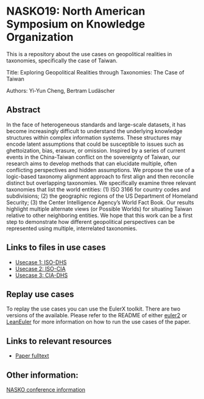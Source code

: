 # NASKO19: North American Symposium on Knowledge Organization 
This is a repository about the use cases on geopolitical realities in taxonomies, specifically the case of Taiwan.

Title: Exploring Geopolitical Realities through Taxonomies: The Case of Taiwan

Authors: Yi-Yun Cheng, Bertram Ludäscher



## Abstract 
In the face of heterogeneous standards and large-scale datasets, it has become increasingly difficult to understand the underlying knowledge structures within complex information systems. These structures may encode latent assumptions that could be susceptible to issues such as ghettoization, bias, erasure, or omission. Inspired by a series of current events in the China-Taiwan conflict on the sovereignty of Taiwan, our research aims to develop methods that can elucidate multiple, often conflicting perspectives and hidden assumptions. We propose the use of a logic-based taxonomy alignment approach to first align and then reconcile distinct but overlapping taxonomies. We specifically examine three relevant taxonomies that list the world entities: (1) ISO 3166 for country codes and subdivisions; (2) the geographic regions of the US Department of Homeland Security; (3) the Center Intelligence Agency’s World Fact Book. Our results highlight multiple alternate views (or Possible Worlds) for situating Taiwan relative to other neighboring entities. We hope that this work can be a first step to demonstrate how different geopolitical perspectives can be represented using multiple, interrelated taxonomies.

## Links to files in use cases
- [Usecase 1: ISO-DHS](https://github.com/EulerProject/NASKO19/tree/master/Usecase1_ISO-DHS)
- [Usecase 2: ISO-CIA](https://github.com/EulerProject/NASKO19/tree/master/Usecase2_ISO-CIA/2019-05-17-12:44:49-ISO_CIA_Asia_briefTC)
- [Usecase 3: CIA-DHS](https://github.com/EulerProject/NASKO19/tree/master/Usecase3_CIA-DHS)

## Replay use cases
To replay the use cases you can use the EulerX toolkit. There are two versions of the available. Please refer to the README of either [euler2](https://github.com/rodenhausen/ASIST17/blob/master/euler2/README.md) or [LeanEuler](https://github.com/idaks/LeanEuler) for more information on how to run the use cases of the paper.

## Links to relevant resources
- [Paper fulltext](https://github.com/EulerProject/NASKO19/blob/master/NASKO_2019_final.pdf)

## Other information:
[NASKO conference information](http://www.iskocus.org/nasko2019.php)
